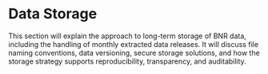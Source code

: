 # Data Storage
This section will explain the approach to long-term storage of BNR data, including the handling of monthly extracted data releases. It will discuss file naming conventions, data versioning, secure storage solutions, and how the storage strategy supports reproducibility, transparency, and auditability.
